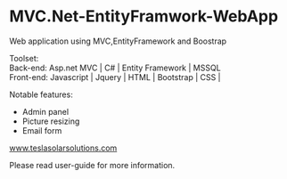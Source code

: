 # MVC.Net-EntityFramwork-WebApp
Web application using MVC,EntityFramework and Boostrap


Toolset:	
Back-end: Asp.net MVC | C# | Entity Framework | MSSQL  
Front-end: Javascript | Jquery |  HTML | Bootstrap | CSS | 

Notable features:
- Admin panel
- Picture resizing
- Email form

www.teslasolarsolutions.com

Please read user-guide for more information.
